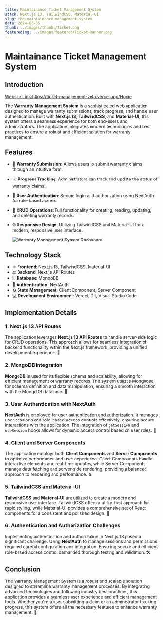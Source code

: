 ```yaml
---
title: Maintainance Ticket Management System
stack: Next.js 13, TailwindCSS, Material-UI
slug: the-maintainance-management-system
date: 2024-08-06
thumb: ../images/thumbs/Ticket.png
featuredImg: ../images/featured/Ticket-banner.png
---
```


# Maintainance Ticket Management System

## Introduction
[Website Link:](https://ticket-management-zeta.vercel.app/Home)https://ticket-management-zeta.vercel.app/Home

The **Warranty Management System** is a sophisticated web application designed to manage warranty submissions, track progress, and handle user authentication. Built with **Next.js 13**, **TailwindCSS**, and **Material-UI**, this system offers a seamless experience for both end-users and administrators. The application integrates modern technologies and best practices to ensure a robust and efficient solution for warranty management.


## Features

- 📄 **Warranty Submission**: Allows users to submit warranty claims through an intuitive form.
- 📈 **Progress Tracking**: Administrators can track and update the status of warranty claims.
- 🔐 **User Authentication**: Secure login and authorization using NextAuth for role-based access.
- 🔄 **CRUD Operations**: Full functionality for creating, reading, updating, and deleting warranty records.
- 🌐 **Responsive Design**: Utilizing TailwindCSS and Material-UI for a modern, responsive user interface.

  ![Warranty Management System Dashboard](../images/Dashboard_Page.png)

## Technology Stack

- ⚛️ **Frontend**: Next.js 13, TailwindCSS, Material-UI
- 🔙 **Backend**: Next.js API Routes
- 🗄️ **Database**: MongoDB
- 🔑 **Authentication**: NextAuth
- ⚙️ **State Management**: Client Component, Server Component
- 💻 **Development Environment**: Vercel, Git, Visual Studio Code

## Implementation Details

### 1. Next.js 13 API Routes

The application leverages **Next.js 13 API Routes** to handle server-side logic for CRUD operations. This approach allows for seamless integration of backend functionality within the Next.js framework, providing a unified development experience. 🚀

### 2. MongoDB Integration

**MongoDB** is used for its flexible schema and scalability, allowing for efficient management of warranty records. The system utilizes Mongoose for schema definition and data manipulation, ensuring a smooth interaction with the MongoDB database. 🌱

### 3. User Authentication with NextAuth

**NextAuth** is employed for user authentication and authorization. It manages user sessions and role-based access controls effectively, ensuring secure interactions with the application. The integration of `getSession` and `useSession` hooks allows for dynamic access control based on user roles. 🔐

### 4. Client and Server Components

The application employs both **Client Components** and **Server Components** to optimize performance and user experience. Client Components handle interactive elements and real-time updates, while Server Components manage data fetching and server-side rendering, providing a balanced approach to rendering and performance. ⚙️

### 5. TailwindCSS and Material-UI

**TailwindCSS** and **Material-UI** are utilized to create a modern and responsive user interface. TailwindCSS offers a utility-first approach for rapid styling, while Material-UI provides a comprehensive set of React components for a consistent and polished design. 🎨

### 6. Authentication and Authorization Challenges

Implementing authentication and authorization in Next.js 13 posed a significant challenge. Using **NextAuth** to manage sessions and permissions required careful configuration and integration. Ensuring secure and efficient role-based access control demanded thorough testing and validation. 🛠️

## Conclusion

The Warranty Management System is a robust and scalable solution designed to streamline warranty management processes. By integrating advanced technologies and following industry best practices, this application provides a seamless user experience and efficient management tools. Whether you're a user submitting a claim or an administrator tracking progress, this system offers all the necessary features to enhance warranty management. 🌟
